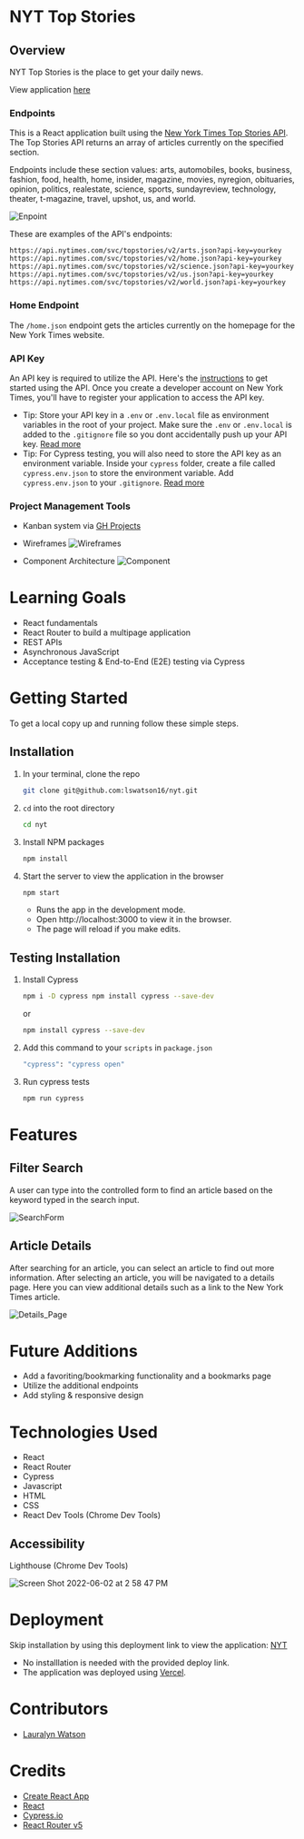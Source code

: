 # NYT Top Stories

## Overview

NYT Top Stories is the place to get your daily news. 

View application [here](https://nyt-psi.vercel.app/)

### Endpoints
This is a React application built using the [New York Times Top Stories API](https://developer.nytimes.com/docs/top-stories-product/1/overview). The Top Stories API returns an array of articles currently on the specified section.

Endpoints include these section values: arts, automobiles, books, business, fashion, food, health, home, insider, magazine, movies, nyregion, obituaries, opinion, politics, realestate, science, sports, sundayreview, technology, theater, t-magazine, travel, upshot, us, and world.

![Enpoint](https://user-images.githubusercontent.com/93230374/171770276-3e28a581-9341-4066-9229-feb13044b1f3.png)

These are examples of the API's endpoints:

```
https://api.nytimes.com/svc/topstories/v2/arts.json?api-key=yourkey
https://api.nytimes.com/svc/topstories/v2/home.json?api-key=yourkey
https://api.nytimes.com/svc/topstories/v2/science.json?api-key=yourkey
https://api.nytimes.com/svc/topstories/v2/us.json?api-key=yourkey
https://api.nytimes.com/svc/topstories/v2/world.json?api-key=yourkey
```

### Home Endpoint
The `/home.json` endpoint gets the articles currently on the homepage for the New York Times website. 

### API Key
An API key is required to utilize the API. Here's the [instructions](https://developer.nytimes.com/get-started) to get started using the API. Once you create a developer account on New York Times, you'll have to register your application to access the API key.
- Tip: Store your API key in a `.env` or `.env.local` file as environment variables in the root of your project. Make sure the `.env` or `.env.local` is added to the `.gitignore` file so you dont accidentally push up your API key. [Read more](https://create-react-app.dev/docs/adding-custom-environment-variables/#adding-development-environment-variables-in-env)
- Tip: For Cypress testing, you will also need to store the API key as an environment variable. Inside your `cypress` folder, create a file called `cypress.env.json` to store the environment variable. Add `cypress.env.json` to your `.gitignore`. [Read more](https://docs.cypress.io/guides/guides/environment-variables#Option-2-cypress-env-json)

### Project Management Tools
- Kanban system via [GH Projects](https://github.com/lswatson16/nyt/projects/2)
- Wireframes
![Wireframes](https://user-images.githubusercontent.com/93230374/171775031-b07d0314-db69-4beb-b3bb-34daceb47a13.png)

- Component Architecture
![Component](https://user-images.githubusercontent.com/93230374/171773442-ba804291-cb60-4c51-9809-7b3dbdff705f.png)


# Learning Goals
- React fundamentals
- React Router to build a multipage application
- REST APIs
- Asynchronous JavaScript
- Acceptance testing & End-to-End (E2E) testing via Cypress

# Getting Started
To get a local copy up and running follow these simple steps.

## Installation

1. In your terminal, clone the repo
   ```sh
   git clone git@github.com:lswatson16/nyt.git
   ```
2. `cd` into the root directory
    ```sh
   cd nyt
   ```
3. Install NPM packages
   ```sh
   npm install
   ```
4. Start the server to view the application in the browser
   ```sh
   npm start
   ``` 
   - Runs the app in the development mode.
   - Open http://localhost:3000 to view it in the browser.
   - The page will reload if you make edits.

## Testing Installation

1. Install Cypress
   ```sh
   npm i -D cypress npm install cypress --save-dev
   ```
   or
   ```sh
   npm install cypress --save-dev
   ```

2. Add this command to your `scripts` in `package.json`
   ```sh
   "cypress": "cypress open"
   ```

3. Run cypress tests
   ```sh
   npm run cypress
   ```

# Features

## Filter Search

A user can type into the controlled form to find an article based on the keyword typed in the search input.

![SearchForm](https://media.giphy.com/media/1yvl9jL9uDEog9N9sA/giphy.gif)

## Article Details

After searching for an article, you can select an article to find out more information. After selecting an article, you will be navigated to a details page. Here you can view additional details such as a link to the New York Times article.

![Details_Page](https://media.giphy.com/media/oiEDfhNsccTEsz0dl5/giphy.gif)
# Future Additions

- Add a favoriting/bookmarking functionality and a bookmarks page
- Utilize the additional endpoints 
- Add styling & responsive design

# Technologies Used 
- React
- React Router
- Cypress
- Javascript
- HTML
- CSS
- React Dev Tools (Chrome Dev Tools)

## Accessibility
Lighthouse (Chrome Dev Tools)

![Screen Shot 2022-06-02 at 2 58 47 PM](https://user-images.githubusercontent.com/93230374/171768104-30201898-8261-4824-9478-d3444ad744b0.png)

# Deployment
Skip installation by using this deployment link to view the application: [NYT](https://nyt-psi.vercel.app/)

- No installlation is needed  with the provided deploy link.
- The application was deployed using [Vercel](https://www.vercel.com/).

# Contributors
- [Lauralyn Watson](https://github.com/lswatson16)

# Credits
<!-- - [Heroku](https://www.heroku.com/) -->
- [Create React App](https://create-react-app.dev/)
- [React](https://reactjs.org/)
- [Cypress.io](https://docs.cypress.io/guides/overview/why-cypress)
- [React Router v5](https://v5.reactrouter.com/web/guides/quick-start)
